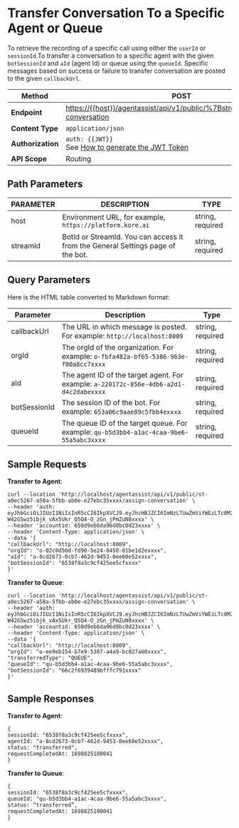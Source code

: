 # Transfer Conversation To a Specific Agent or Queue

To retrieve the recording of a specific call using either the `userId` or `sessionId`.To transfer a conversation to a specific agent with the given `botSessionId` and `aId` (agent Id) or queue using the `queueId`. Specific messages based on success or failure to transfer conversation are posted to the given `callbackUrl`.

| **Method**   | POST                                                                                      |
|----------|-------------------------------------------------------------------------------------------|
| **Endpoint**| [https://{{host}}/agentassist/api/v1/public/%7BstreamID%7D/assign-conversation](https://{{host}}/agentassist/api/v1/public/{streamID}/assign-conversation) |
| **Content Type** | `application/json`                                                                          |
| **Authorization** | `auth: {{JWT}}`<br> See [How to generate the JWT Token](../automation/api-introduction.md#generating-the-jwt-token) |
| **API Scope** | Routing                                                                                   |

## Path Parameters

| **PARAMETER** | **DESCRIPTION**                                                                            | **TYPE**            |
|-----------|----------------------------------------------------------------------------------------|-----------------|
| host      | Environment URL, for example, `https://platform.kore.ai`                              | string, required|
| streamId  | BotId or StreamId. You can access it from the General Settings page of the bot.        | string, required|

## Query Parameters

Here is the HTML table converted to Markdown format:

| Parameter      | Description                                                                                       | Type               |
|----------------|---------------------------------------------------------------------------------------------------|--------------------|
| callbackUrl    | The URL in which message is posted. For example: `http://localhost:8009`                          | string, required   |
| orgId          | The orgId of the organization. For example: `o-fbfa482a-bf65-5386-963e-f00a8cc7xxxx`              | string, required   |
| aId            | The agent ID of the target agent. For example: `a-220172c-856e-4db6-a2d1-d4c2dabexxxx`            | string, required   |
| botSessionId   | The session ID of the bot. For example: `653a06c9aae89c5fbb4exxxx`                                | string, required   |
| queueId        | The queue ID of the target queue. For example: `qu-b5d3bb4-a1ac-4caa-9be6-55a5abc3xxxx`           | string, required   |

## Sample Requests

**Transfer to Agent**:

```
curl --location 'http://localhost/agentassist/api/v1/public/st-a0ec5267-a58a-5fbb-ab0e-e27ebc35xxxx/assign-conversation' \
--header 'auth: eyJhbGciOiJIUzI1NiIsInR5cCI6IkpXVCJ9.eyJhcHBJZCI6ImNzLTUwZmViYWEzLTc0M2YtNTViMy04OTU2LTcxOGU5NmY2YmI5MCJ9.
W42GSwz5ibjk_vAx5Ukr_Q5Q4-O_zGn_jPmZuN8xxxx' \
--header 'accountid: 650d9eb6da96d0bc0d23xxxx' \
--header 'Content-Type: application/json' \
--data '{
"callbackUrl": "http://localhost:8009",
"orgId": "o-02c0d56d-fd90-5e24-8458-01be1d2exxxx",
"aId": "a-8cd2673-0cb7-462d-9453-0ee60e52xxxx",
"botSessionId": "6538f8a3c9cf425ee5cfxxxx"
}'
```
**Transfer to Queue**:
```
curl --location 'http://localhost/agentassist/api/v1/public/st-a0ec5267-a58a-5fbb-ab0e-e27ebc35xxxx/assign-conversation' \
--header 'auth: eyJhbGciOiJIUzI1NiIsInR5cCI6IkpXVCJ9.eyJhcHBJZCI6ImNzLTUwZmViYWEzLTc0M2YtNTViMy04OTU2LTcxOGU5NmY2YmI5MCJ9.
W42GSwz5ibjk_vAx5Ukr_Q5Q4-O_zGn_jPmZuN8xxxx' \
--header 'accountid: 650d9eb6da96d0bc0d23xxxx' \
--header 'Content-Type: application/json' \
--data '{
"callbackUrl": "http://localhost:8009",
"orgId": "o-ee9eb154-b7e9-5387-a4a9-bc027a60xxxx",
"transferredType": "QUEUE",
"queueId": "qu-b5d3bb4-a1ac-4caa-9be6-55a5abc3xxxx",
"botSessionId": "66c2f6939489bfffc791xxxx"
}'
```
## Sample Responses

**Transfer to Agent**:

```
{
sessionId: "6538f8a3c9cf425ee5cfxxxx",
agentId: "a-8cd2673-0cb7-462d-9453-0ee60e52xxxx",
status: "transferred",
requestCompletedAt: 1698825180041
}
```
**Transfer to Queue**:

```
{
sessionId: "6538f8a3c9cf425ee5cfxxxx",
queueId: "qu-b5d3bb4-a1ac-4caa-9be6-55a5abc3xxxx",
status: “transferred”,
requestCompletedAt: 1698825180041
}
```